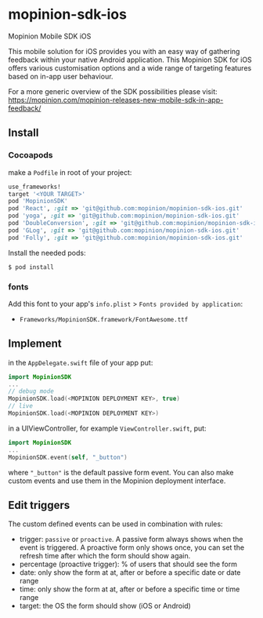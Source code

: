 # mopinion-sdk-ios
Mopinion Mobile SDK iOS

This mobile solution for iOS provides you with an easy way of gathering feedback within your native Android application. This Mopinion SDK for iOS offers various customisation options and a wide range of targeting features based on in-app user behaviour.

For a more generic overview of the SDK possibilities please visit: 
https://mopinion.com/mopinion-releases-new-mobile-sdk-in-app-feedback/


## Install

### Cocoapods

make a `Podfile` in root of your project:

```ruby
use_frameworks!
target '<YOUR TARGET>'
pod 'MopinionSDK'
pod 'React', :git => 'git@github.com:mopinion/mopinion-sdk-ios.git'
pod 'yoga', :git => 'git@github.com:mopinion/mopinion-sdk-ios.git'
pod 'DoubleConversion', :git => 'git@github.com:mopinion/mopinion-sdk-ios.git'
pod 'GLog', :git => 'git@github.com:mopinion/mopinion-sdk-ios.git'
pod 'Folly', :git => 'git@github.com:mopinion/mopinion-sdk-ios.git'
```

Install the needed pods:

`$ pod install`

### fonts

Add this font to your app's `info.plist` > `Fonts provided by application`:   
- `Frameworks/MopinionSDK.framework/FontAwesome.ttf`

## Implement

in the `AppDelegate.swift` file of your app put:

```swift
import MopinionSDK
...
// debug mode
MopinionSDK.load(<MOPINION DEPLOYMENT KEY>, true)
// live
MopinionSDK.load(<MOPINION DEPLOYMENT KEY>)
```

in a UIViewController, for example `ViewController.swift`, put:

```swift
import MopinionSDK
...
MopinionSDK.event(self, "_button")
```
where `"_button"` is the default passive form event.
You can also make custom events and use them in the Mopinion deployment interface.

## Edit triggers

The custom defined events can be used in combination with rules:

* trigger: `passive` or `proactive`. A passive form always shows when the event is triggered. A proactive form only shows once, you can set the refresh time after which the form should show again.  
* percentage (proactive trigger): % of users that should see the form  
* date: only show the form at at, after or before a specific date or date range  
* time: only show the form at at, after or before a specific time or time range  
* target: the OS the form should show (iOS or Android)  
